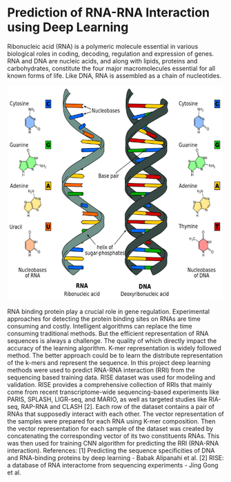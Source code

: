# Prediction of RNA-RNA Interaction using Deep Learning
Ribonucleic acid (RNA) is a polymeric molecule essential in various biological roles in coding, decoding, regulation and expression of genes. RNA and DNA are nucleic acids, and along with lipids, proteins and carbohydrates, constitute the four major macromolecules essential for all known forms of life. Like DNA, RNA is assembled as a chain of nucleotides.

<img src="images/5.png" height="500" width="500">

RNA binding protein play a crucial role in gene regulation. Experimental approaches for detecting the protein binding sites on RNAs are time consuming and costly. Intelligent algorithms can replace the time consuming traditional methods. But the efficient representation of RNA sequences is always a challenge. The quality of which directly impact the accuracy of the learning algorithm. K-mer representation is widely followed method. The better approach could be to learn the distribute representation of the k-mers and represent the sequence. 
In this project deep learning methods were used to predict RNA-RNA interaction (RRI) from the sequencing based training data. RISE dataset was used for modeling and validation. RISE provides a comprehensive collection of RRIs that mainly come from recent transcriptome-wide sequencing-based experiments like PARIS, SPLASH, LIGR-seq, and MARIO, as well as targeted studies like RIA-seq, RAP-RNA and CLASH [2]. Each row of the dataset contains a pair of RNAs that supposedly interact with each other. The vector representation of the samples were prepared for each RNA using K-mer composition. Then the vector representation for each sample of the dataset was created by concatenating the corresponding vector of its two constituents RNAs. This was then used for training CNN algorithm for predicting the RRI (RNA-RNA interaction). 
References:
[1] Predicting the sequence specificities of DNA and RNA-binding proteins by deep learning - Babak Alipanahi et al.
[2] RISE: a database of RNA interactome from sequencing experiments - Jing Gong et al.
